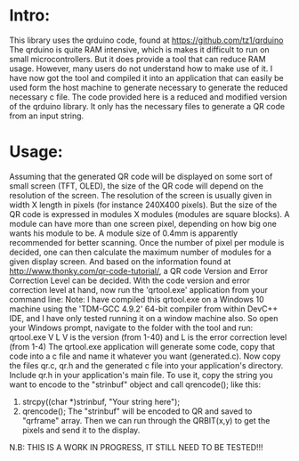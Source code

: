 # Intro:

This library uses the qrduino code, found at https://github.com/tz1/qrduino
The qrduino is quite RAM intensive, which is makes it difficult to run on small microcontrollers.
But it does provide a tool that can reduce RAM usage. However, many users do not understand how to make use of it.
I have now got the tool and compiled it into an application that can easily be used form the host machine to generate necessary to generate the 
reduced necessary c file.
The code provided here is a reduced and modified version of the qrduino library. It only has the necessary files to generate a QR code from an input string.

# Usage:

Assuming that the generated QR code will be displayed on some sort of small screen (TFT, OLED), the size of the QR code will depend on the resolution of the screen. 
The resolution of the screen is usually given in width X length in pixels (for instance 240X400 pixels).
But the size of the QR code is expressed in modules X modules (modules are square blocks). 
A module can have more than one screen pixel, depending on how big one wants his module to be.
A module size of 0.4mm is apparently recommended for better scanning.
Once the number of pixel per module is decided, one can then calculate the maximum number of modules for a given display screen.
And based on the information found at http://www.thonky.com/qr-code-tutorial/, a QR code Version and Error Correction Level can be decided.
With the code version and error correction level at hand, now run the 'qrtool.exe' application from your command line:
Note: I have compiled this qrtool.exe on a Windows 10 machine using the 'TDM-GCC 4.9.2' 64-bit compiler from within DevC++ IDE, and I have only tested running it on a window machine also.
So open your Windows prompt, navigate to the folder with the tool and run: qrtool.exe V L V is the version (from 1-40) and L is the error correction level (from 1-4)
The qrtool.exe application will generate some code, copy that code into a c file and name it whatever you want (generated.c).
Now copy the files qr.c, qr.h and the generated c file into your application's directory. Include qr.h in your application's main file.
To use it, copy the string you want to encode to the "strinbuf" object and call qrencode(); like this:
1. strcpy((char *)strinbuf, "Your string here");
2. qrencode();
The "strinbuf" will be encoded to QR and saved to "qrframe" array.
Then we can run through the QRBIT(x,y) to get the pixels and send it to the display.
	
N.B: THIS IS A WORK IN PROGRESS, IT STILL NEED TO BE TESTED!!!	
